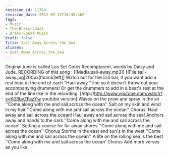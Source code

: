 ```yaml
---
revision_id: 11764
revision_date: 2012-09-12T10:38:46Z
Tags:
- Music
- The-Brass-Coast
- Brass-Coast-Music
draft: false
Title: Sail Away Across the Sea
aliases:
- Sail_Away_Across_the_Sea
---
```

Original tune is called Los Set Gotxs Recomptarem, words by Daisy and Jude.
RECORDING of this song : [[Media:sail-away.mp3]]
[[File:sail-away.jpg|200px|thumb|left]] 
Watch out for the 5/4 bar, if you want add a rest beat at the end of each "Haul away " line so it doesn't throw out your accompanying drummers! Or get the drummers to add in a beat's rest at the end of the line like in the recording.
[http://http://www.youtube.com/watch?v=K08byZFazYw youtube version] 
Waves on the prow and spray in the air
''Come along with me and sail across the ocean''
Salt on my skin and wind in my hair
''Come along with me and sail across the ocean''
Chorus:
Haul away and sail across the ocean!
Haul away and sail across the sea!
Anchors away and hands to the oars
''Come along with me and sail across the ocean''
Setting a course for far away shores 
''Come along with me and sail across the ocean''
Chorus
Storms in the east and sun's in the west
''Come along with me and sail across the ocean''
A life on the rolling sea is the best
''Come along with me and sail across the ocean'
Chorus
Add more verses as you like.